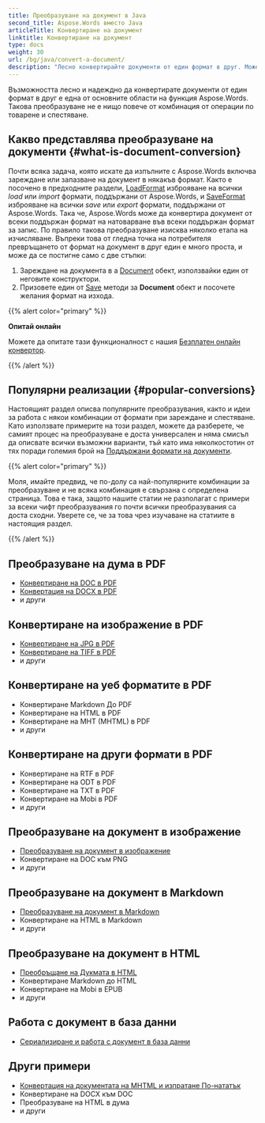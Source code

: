 ```yaml
---
title: Преобразуване на документ в Java
second_title: Aspose.Words вместо Java
articleTitle: Конвертиране на документ
linktitle: Конвертиране на документ
type: docs
weight: 30
url: /bg/java/convert-a-document/
description: "Лесно конвертирайте документи от един формат в друг. Можете да работите с всички най-популярни формати като Microsoft Word формати като DOCX или DOC, Open Document формати като OTT или OTT, уеб формати като HTML или XHTML, текстови формати като MarkDown или TXT, и други, използващи Java."
---
```


Възможността лесно и надеждно да конвертирате документи от един формат в друг е една от основните области на функция Aspose.Words. Такова преобразуване не е нищо повече от комбинация от операции по товарене и спестяване.

## Какво представлява преобразуване на документи {#what-is-document-conversion}

Почти всяка задача, която искате да изпълните с Aspose.Words включва зареждане или запазване на документ в някакъв формат. Както е посочено в предходните раздели, [LoadFormat](https://reference.aspose.com/words/java/com.aspose.words/loadformat/) изброяване на всички *load* или *import* формати, поддържани от Aspose.Words, и [SaveFormat](https://reference.aspose.com/words/java/com.aspose.words/saveformat/) изброяване на всички *save* или *export* формати, поддържани от Aspose.Words. Така че, Aspose.Words може да конвертира документ от всеки поддържан формат на натоварване във всеки поддържан формат за запис. По правило такова преобразуване изисква няколко етапа на изчисляване. Въпреки това от гледна точка на потребителя превръщането от формат на документ в друг един е много проста, и може да се постигне само с две стъпки:

1. Зареждане на документа в a [Document](https://reference.aspose.com/words/java/com.aspose.words/document/) обект, използвайки един от неговите конструктори.
1. Призовете един от [Save](https://reference.aspose.com/words/java/com.aspose.words/document/#save-java.lang.String-int) методи за **Document** обект и посочете желания формат на изхода.

{{% alert color="primary" %}}

**Опитай онлайн**

Можете да опитате тази функционалност с нашия [Безплатен онлайн конвертор](https://products.aspose.app/words/conversion).

{{% /alert %}}

## Популярни реализации {#popular-conversions}

Настоящият раздел описва популярните преобразувания, както и идеи за работа с някои комбинации от формати при зареждане и спестяване. Като използвате примерите на този раздел, можете да разберете, че самият процес на преобразуване е доста универсален и няма смисъл да описвате всички възможни варианти, тъй като има няколкостотин от тях поради големия брой на [Поддържани формати на документи](/words/bg/java/supported-document-formats/).

{{% alert color="primary" %}}

Моля, имайте предвид, че по-долу са най-популярните комбинации за преобразуване и не всяка комбинация е свързана с определена страница. Това е така, защото нашите статии не разполагат с примери за всеки чифт преобразувания го почти всички преобразувания са доста сходни. Уверете се, че за това чрез изучаване на статиите в настоящия раздел.

{{% /alert %}}

<div class="row">
	<div class="col-md-6">
		<h2>Преобразуване на дума в PDF</h2>
			<ul>
				<li><a href="/words/java/convert-a-document-to-pdf/#converting-doc-or-docx-to-pdf">Конвертиране на DOC в PDF</a></li>
				<li><a href="/words/java/convert-a-document-to-pdf/#converting-doc-or-docx-to-pdf">Конвертация на DOCX в PDF</a></li>
				<li>и други</li>
			</ul>
		<h2>Конвертиране на изображение в PDF</h2>
			<ul>
				<li><a href="/words/java/convert-a-document-to-pdf/#convert-an-image-to-pdf">Конвертиране на JPG в PDF</a></li>
				<li><a href="/words/java/convert-a-document-to-pdf/#convert-an-image-to-pdf">Конвертиране на TIFF в PDF</a></li>
				<li>и други</li>
			</ul>
		<h2>Конвертиране на уеб форматите в PDF</h2>
			<ul>
				<li>Конвертиране Markdown До PDF</li>
				<li>Конвертиране на HTML в PDF</li>
				<li>Конвертиране на MHT (MHTML) в PDF</li>
				<li>и други</li>
			</ul>
		<h2>Конвертиране на други формати в PDF</h2>
			<ul>
				<li>Конвертиране на RTF в PDF</li>
				<li>Конвертиране на ODT в PDF</li>
				<li>Конвертиране на TXT в PDF</li>
				<li>Конвертиране на Mobi в PDF</li>
				<li>и други</li>
			</ul>
	</div>
	<div class="col-md-6">
		<h2>Преобразуване на документ в изображение</h2>
			<ul>
				<li><a href="/words/bg/java/convert-a-document-to-an-image/">Преобразуване на документ в изображение</a></li>
				<li>Конвертиране на DOC към PNG</li>
				<li>и други</li>
			</ul>
		<h2>Преобразуване на документ в Markdown</h2>
			<ul>
				<li><a href="/words/bg/java/convert-a-document-to-markdown/">Преобразуване на документ в Markdown</a></li>
				<li>Конвертиране на HTML в Markdown</li>
				<li>и други</li>
			</ul>
		<h2>Преобразуване на документ в HTML</h2>
			<ul>
				<li><a href="/words/java/convert-a-document-to-html-mhtml-or-epub/#convert-a-document">Преобръщане на Дукмата в HTML</a></li>
				<li>Конвертиране Markdown до HTML</li>
				<li>Конвертиране на Mobi в EPUB</li>
				<li>и други</li>
			</ul>
		<h2>Работа с документ в база данни</h2>
			<ul>
				<li><a href="/words/bg/java/serialize-and-work-with-a-document-in-a-database/">Сериализиране и работа с документ в база данни</a></li>
			</ul>
		<h2>Други примери</h2>
			<ul>
				<li><a href="/words/bg/java/convert-a-document-to-mhtml-and-send-it-by-email/">Конвертация на документата на МHTML и изпратане По-нататък</a></li>
				<li>Конвертиране на DOCX към DOC</li>
				<li>Преобразуване на HTML в дума</li>
				<li>и други</li>
			</ul>
	</div>
</div>

